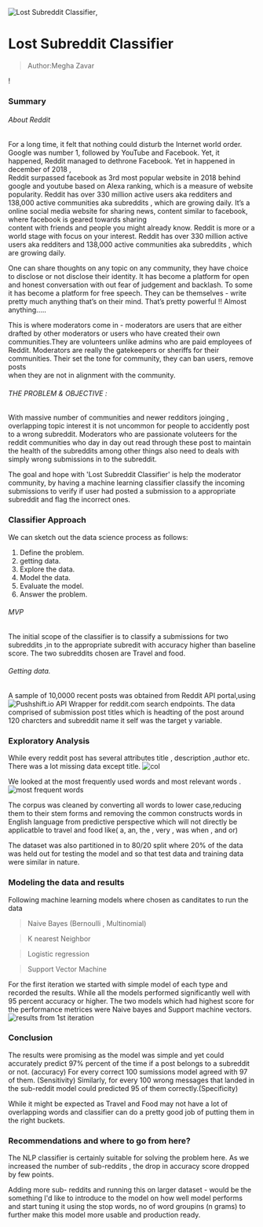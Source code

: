  ![Lost Subreddit Classifier ](https://git.generalassemb.ly/mzavar/project_3/blob/master/wordcloud%20title.png),
# Lost Subreddit Classifier
> Author:Megha Zavar

!

### Summary
###### About Reddit
For a long time, it felt that nothing could disturb the Internet world order. Google was number 1, followed by YouTube and 
Facebook. Yet, it happened, Reddit managed to dethrone Facebook. Yet in happened in december of 2018 ,  
Reddit surpassed facebook as  3rd most popular website in 2018 behind google and youtube based on Alexa ranking,
which is a measure of website popularity. Reddit has over 330 million active users aka redditers and  138,000 active communities aka subreddits , which are growing
daily. 
It’s a online social media website for sharing news, content similar to facebook, where facebook is geared towards sharing  
content  with friends and people  you might already know. Reddit is more or a world stage with focus on your interest.
Reddit has over 330 million active users aka redditers and  138,000 active communities aka subreddits , which are growing
daily. 

One can share thoughts on any topic on any community, they have choice to  disclose  or not disclose their identity.
It has become a platform for open and  honest conversation with out fear of judgement and backlash. To some it has
become a platform for free speech. They can be themselves - write  pretty much anything that’s on their mind. That’s 
pretty powerful !! Almost  anything.....

This is where moderators come in - moderators are users that are either drafted by other moderators or users who have created
their own communities.They are volunteers unlike admins who are paid employees of Reddit. Moderators are really the 
gatekeepers or sheriffs for their communities. Their set the tone for community, they can ban users, remove posts  
when they are not in alignment with the community.

###### THE PROBLEM  & OBJECTIVE :
With massive number of communities   and  newer redditors joinging , overlapping topic interest it is  not uncommon for people
to accidently post  to a wrong subreddit. Moderators who are passionate voluteers for the reddit communities who
day in day out read through these post to maintain the health of the subreddits among other things  also need to deals
with simply wrong submissions in to the subreddit.

The goal and hope with 'Lost Subreddit Classifier' is help the moderator community, by having a machine learning classifier
classify the incoming submissions to verify if user had posted a submission to a appropriate subreddit and flag the 
incorrect ones.

### Classifier Approach
We can sketch out the data science process as follows:
1. Define the problem.
2. getting data.
3. Explore the data.
4. Model the data.
5. Evaluate the model.
6. Answer the problem.

######   MVP
The initial scope of the classifier is to classify a submissions for two subreddits ,in to the appropriate subredit with
accuracy higher than baseline score. The two subreddits chosen are Travel and food.

######  Getting data.
A sample of 10,0000 recent posts was obtained from Reddit API portal,using
![Pushshift.io](https://pushshift.io/api-parameters/) API Wrapper for reddit.com search endpoints.
The data comprised of submission post titles which is headting of the post around 120 charcters and  subreddit name
it self was the target y variable. 

### Exploratory Analysis
While every reddit post has several attributes  title , description ,author  etc.  There was a lot missing data except title.
![col](https://git.generalassemb.ly/mzavar/project_3/blob/master/eda.png)

We looked at the most frequently used words and most relevant words .
![most frequent words](https://git.generalassemb.ly/mzavar/project_3/blob/master/bag%20of%20words.png)

The corpus was cleaned by converting all words to  lower case,reducing them to their stem forms and removing the common constructs words in English language from predictive perspective which will not  directly be applicatble to travel and food like( a, an, the , very , was when , and or)

The dataset was also partitioned in  to 80/20 split  where 20% of the data was held out for testing the model and so that test data and training data were similar in nature. 

### Modeling the data and results
Following machine learning models where chosen  as canditates to run the data
 > Naive Bayes (Bernoulli , Multinomial)
 
 > K nearest Neighbor
 
 > Logistic regression
 
 > Support Vector Machine
 
 For the first iteration we started with simple model of each type and recorded the results. While all the models performed significantly well with 95 percent accuracy or higher. The two models which had highest score for the performance metrices were Naive bayes and Support machine vectors.
 ![results from 1st iteration](https://git.generalassemb.ly/mzavar/project_3/blob/master/results-pass-1.png)
 
### Conclusion
The results were promising as the model was simple and yet could accurately predict 97% percent of the time if a post belongs to a subreddit or not.  (accuracy)
For every correct 100 sumissions model agreed with 97 of them. (Sensitivity)
Similarly, for every 100 wrong messages that landed in the sub-reddit model could predicted 95 of them correctly.(Specificity)

While it might be  expected as Travel and Food may not have a lot of overlapping words and classifier can do a pretty good job of putting them in the right buckets.

### Recommendations and where to go from here?
The NLP classifier is certainly suitable for solving the problem here. As we increased the number of sub-reddits , the drop in accuracy score  dropped by few points.

Adding more sub- reddits and running this on larger dataset - would be the something I'd like to introduce to the model on how well model performs and start tuning it using the stop words,  no of word groupins (n grams) to further make this model
more usable and production ready.









